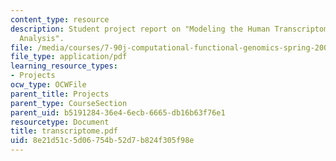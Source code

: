 ```yaml
---
content_type: resource
description: Student project report on "Modeling the Human Transcriptome using Factor
  Analysis".
file: /media/courses/7-90j-computational-functional-genomics-spring-2005/8e21d51c5d06754b52d7b824f305f98e_transcriptome.pdf
file_type: application/pdf
learning_resource_types:
- Projects
ocw_type: OCWFile
parent_title: Projects
parent_type: CourseSection
parent_uid: b5191284-36e4-6ecb-6665-db16b63f76e1
resourcetype: Document
title: transcriptome.pdf
uid: 8e21d51c-5d06-754b-52d7-b824f305f98e
---
```

